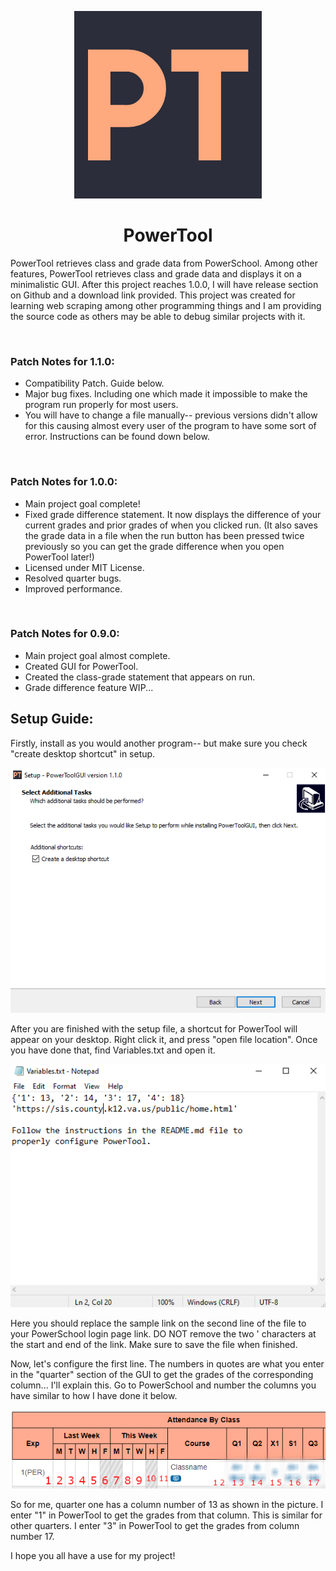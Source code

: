 [<div style="text-align:center"><img src="PowerTool.jpg" width="300"/></div>](PowerTool.jpg)

<h1 align="center">PowerTool</h1>

PowerTool retrieves class and grade data from PowerSchool. Among other features, PowerTool retrieves class and grade data and displays it on a minimalistic GUI. After this project reaches 1.0.0, I will have release section on Github and a download link provided. This project was created for learning web scraping among other programming things and I am providing the source code as others may be able to debug similar projects with it.

<br />

### Patch Notes for 1.1.0:

- Compatibility Patch. Guide below.
- Major bug fixes. Including one which made it impossible to make the program run properly for most users.
- You will have to change a file manually-- previous versions didn't allow for this causing almost every user of the program to have some sort of error. Instructions can be found down below.

<br />

### Patch Notes for 1.0.0:

- Main project goal complete!
- Fixed grade difference statement. It now displays the difference of your current grades and prior grades of when you clicked run. (It also saves the grade data in a file when the run button has been pressed twice previously so you can get the grade difference when you open PowerTool later!)
- Licensed under MIT License.
- Resolved quarter bugs.
- Improved performance.

<br />

### Patch Notes for 0.9.0:

- Main project goal almost complete.
- Created GUI for PowerTool.
- Created the class-grade statement that appears on run.
- Grade difference feature WIP...

## Setup Guide:

Firstly, install as you would another program-- but make sure you check "create desktop shortcut" in setup.

![Desktop shortcut](setup/desktopshortcut.png)

 After you are finished with the setup file, a shortcut for PowerTool will appear on your desktop. Right click it, and press "open file location". Once you have done that, find Variables.txt and open it.

![Variables.txt](setup/variables.png)

 Here you should replace the sample link on the second line of the file to your PowerSchool login page link. DO NOT remove the two ' characters at the start and end of the link. Make sure to save the file when finished.

 Now, let's configure the first line. The numbers in quotes are what you enter in the "quarter" section of the GUI to get the grades of the corresponding column... I'll explain this. Go to PowerSchool and number the columns you have similar to how I have done it below.

![Columns](setup/column.png)

 So for me, quarter one has a column number of 13 as shown in the picture. I enter "1" in PowerTool to get the grades from that column. This is similar for other quarters. I enter "3" in PowerTool to get the grades from column number 17.

 I hope you all have a use for my project!
  
